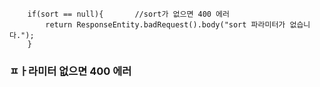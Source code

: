         if(sort == null){       //sort가 없으면 400 에러
            return ResponseEntity.badRequest().body("sort 파라미터가 없습니다.");
        }
### ㅍㅏ라미터 없으면 400 에러

